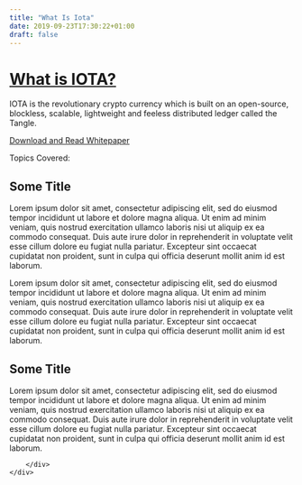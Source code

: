 ```yaml
---
title: "What Is Iota"
date: 2019-09-23T17:30:22+01:00
draft: false
---
```


<div class="wrapper" id="top-wrapper">
	<div class="container pt-5 text-center">
		<div class="row pt-5">
			<div class="col">
				<h1 class="mb-3"><a href="{{ .Site.BaseURL }}/what-is-iota">What is IOTA?</a></h1>
				<p>IOTA is the revolutionary crypto currency which is built on an open-source,  blockless, scalable, lightweight and feeless distributed ledger called the Tangle.</p>
				<p class="mt-4"><a href="https://assets.ctfassets.net/r1dr6vzfxhev/2t4uxvsIqk0EUau6g2sw0g/45eae33637ca92f85dd9f4a3a218e1ec/iota1_4_3.pdf" class="btn btn-outline-primary" target="_blank">Download and Read Whitepaper</a></p>
			</div>
		</div>
	</div>
</div>

<div class="container mt-5">
	<div class="row">
		<div class="col" id="left-column">
			<p class="tite">Topics Covered:</p>
		</div>
		<main class="col">
			<div class="row">
				<h2 class="mb-4">Some Title</h2>
				<p>Lorem ipsum dolor sit amet, consectetur adipiscing elit, sed do eiusmod tempor incididunt ut labore et dolore magna aliqua. Ut enim ad minim veniam, quis nostrud exercitation ullamco laboris nisi ut aliquip ex ea commodo consequat. Duis aute irure dolor in reprehenderit in voluptate velit esse cillum dolore eu fugiat nulla pariatur. Excepteur sint occaecat cupidatat non proident, sunt in culpa qui officia deserunt mollit anim id est laborum.</p>
				<p>Lorem ipsum dolor sit amet, consectetur adipiscing elit, sed do eiusmod tempor incididunt ut labore et dolore magna aliqua. Ut enim ad minim veniam, quis nostrud exercitation ullamco laboris nisi ut aliquip ex ea commodo consequat. Duis aute irure dolor in reprehenderit in voluptate velit esse cillum dolore eu fugiat nulla pariatur. Excepteur sint occaecat cupidatat non proident, sunt in culpa qui officia deserunt mollit anim id est laborum.</p>
				<h2 class="mb-4">Some Title</h2>
				<p>Lorem ipsum dolor sit amet, consectetur adipiscing elit, sed do eiusmod tempor incididunt ut labore et dolore magna aliqua. Ut enim ad minim veniam, quis nostrud exercitation ullamco laboris nisi ut aliquip ex ea commodo consequat. Duis aute irure dolor in reprehenderit in voluptate velit esse cillum dolore eu fugiat nulla pariatur. Excepteur sint occaecat cupidatat non proident, sunt in culpa qui officia deserunt mollit anim id est laborum.</p>
			</div>
		</main>
	</div>
</div>

<div id="section-progress-meta" style="display: none;">
	{{< section-progress reward="500" unit="iota" section="getting-started" topic="what-is-iota" >}}
</div>

<div class="wrapper bg-light">
	<div class="container mt-5">
		<div class="row p-5 text-center">
			
		</div>
	</div>
</div>
